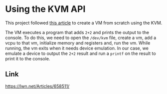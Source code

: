 # Using the KVM API

This project followed [this article](https://lwn.net/Articles/658511/) to create a VM from scratch using the KVM.

The VM executes a program that adds `2+2` and prints the output to the console. To do this, we need to open the `/dev/kvm` file,
create a vm, add a vcpu to that vm, initialize memory and registers and, run the vm. While running, the vm exits when it needs
device emulation. In our case, we emulate a device to output the `2+2` result and run a `printf` on the result to print it to
the console.

## Link

https://lwn.net/Articles/658511/

